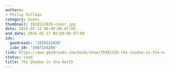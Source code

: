 ```yaml
---
authors:
- Philip Pullman
category: books
thumbnail: 1826512828-cover.jpg
date: 2016-05-12 00:00:00-07:00
end_date: 2016-05-17 00:00:00-07:00
ids:
  goodreads: '1826512828'
  isbn_10: '1407154206'
link: https://www.goodreads.com/book/show/25901310-the-shadow-in-the-north
status: read
title: The Shadow in the North
---
```

